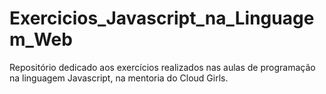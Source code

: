 # Exercicios_Javascript_na_Linguagem_Web
Repositório dedicado aos exercícios realizados nas aulas de programação na linguagem Javascript, na mentoria do Cloud Girls.
